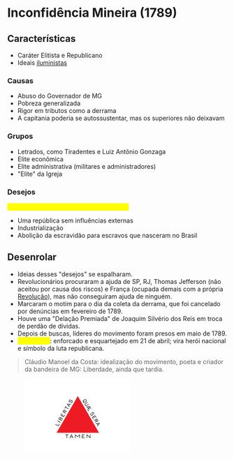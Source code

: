 # Inconfidência Mineira (1789)

## Características

* Caráter Elitista e Republicano
* Ideais [iluministas](../../idade-moderna/iluminismo-e-liberalismo.md)

### Causas

* Abuso do Governador de MG
* Pobreza generalizada
* Rigor em tributos como a derrama
* A capitania poderia se autossustentar, mas os superiores não deixavam

### Grupos

* Letrados, como Tiradentes e Luiz Antônio Gonzaga
* Elite econômica
* Elite administrativa (militares e administradores)
* "Elite" da Igreja

### Desejos

<mark style="color:yellow;">**"A República Florescente de Tiradentes"**</mark>

* Uma república sem influências externas
* Industrialização
* Abolição da escravidão para escravos que nasceram no Brasil

## Desenrolar

* Ideias desses "desejos" se espalharam.
* Revolucionários procuraram a ajuda de SP, RJ, Thomas Jefferson (não aceitou por causa dos riscos) e França (ocupada demais com a própria [Revolução](../../idade-moderna/revolucao-francesa.md)), mas não conseguiram ajuda de ninguém.
* Marcaram o motim para o dia da coleta da derrama, que foi cancelado por denúncias em fevereiro de 1789.
* Houve uma "Delação Premiada" de Joaquim Silvério dos Reis em troca de perdão de dívidas.
* Depois de buscas, líderes do movimento foram presos em maio de 1789.
* <mark style="color:yellow;">**Tiradentes**</mark>: enforcado e esquartejado em 21 de abril; vira herói nacional e símbolo da luta republicana.

> Cláudio Manoel da Costa: idealização do movimento, poeta e criador da bandeira de MG: Liberdade, ainda que tardia.

<figure><img src="../../../.gitbook/assets/image (1) (1).png" alt=""><figcaption></figcaption></figure>

